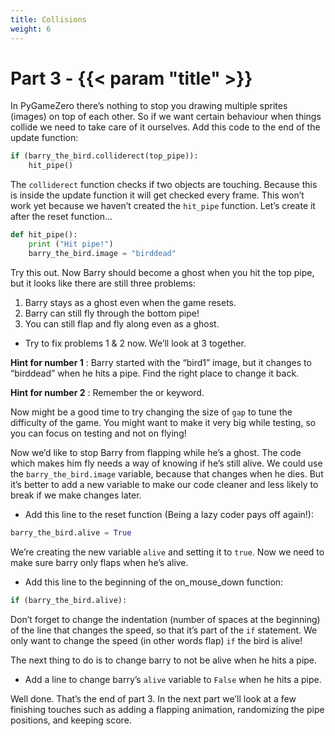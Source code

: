 ```yaml
---
title: Collisions
weight: 6
---
```


# Part 3 - {{< param "title" >}}

In PyGameZero there’s nothing to stop you drawing multiple sprites (images) on top of each other. So if we want certain behaviour when things collide we need to take care of it ourselves. Add this code to the end of the update function:

```python
if (barry_the_bird.colliderect(top_pipe)):
    hit_pipe()
```    

The `colliderect` function checks if two objects are touching. Because this is inside the update function it will get checked every frame. This won’t work yet because we haven’t created the `hit_pipe` function. Let’s create it after the reset function...

```python
def hit_pipe():
    print ("Hit pipe!")
    barry_the_bird.image = "birddead"
```

Try this out. Now Barry should become a ghost when you hit the top pipe, but it looks like there are still three problems:

1. Barry stays as a ghost even when the game resets.
2. Barry can still fly through the bottom pipe!
3. You can still flap and fly along even as a ghost.

- Try to fix problems 1 & 2 now. We’ll look at 3 together.

**Hint for number 1** : Barry started with the “bird1” image, but it changes to “birddead” when he hits a pipe. Find the right place to change it back.

**Hint for number 2** : Remember the or keyword.

Now might be a good time to try changing the size of `gap` to tune the difficulty of the game. You might want to make it very big while testing, so you can focus on testing and not on flying!

Now we’d like to stop Barry from flapping while he’s a ghost. The code which makes him fly needs a way of knowing if he’s still alive. We could use the `barry_the_bird.image` variable, because that changes when he dies. But it’s better to add a new variable to make our code cleaner and less likely to break if we make changes later.

- Add this line to the reset function (Being a lazy coder pays off again!):

```python
barry_the_bird.alive = True
```

We’re creating the new variable `alive` and setting it to `true`. Now we need to make sure barry only flaps when he’s alive.

- Add this line to the beginning of the on_mouse_down function:

```python
if (barry_the_bird.alive):
```    

Don’t forget to change the indentation (number of spaces at the beginning) of the line that changes the speed, so that it’s part of the `if` statement. We only want to change the speed (in other words flap) `if` the bird is alive!

The next thing to do is to change barry to not be alive when he hits a pipe.

- Add a line to change barry’s `alive` variable to `False` when he hits a pipe.

Well done. That’s the end of part 3. In the next part we’ll look at a few finishing touches such as adding a flapping animation, randomizing the pipe positions, and keeping score.

